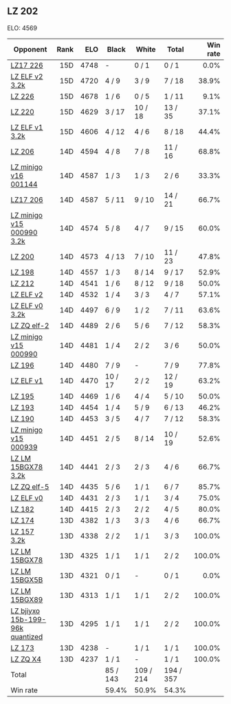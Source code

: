 ## LZ 202 ##

ELO: 4569

Opponent | Rank | ELO | Black | White | Total | Win rate
---------|-----:|----:|-------|-------|-------|-------:
[LZ17 226](LZ17%20226.md) | 15D | 4748 | - | 0 / 1 | 0 / 1 | 0.0%
[LZ ELF v2 3.2k](LZ%20ELF%20v2%203.2k.md) | 15D | 4720 | 4 / 9 | 3 / 9 | 7 / 18 | 38.9%
[LZ 226](LZ%20226.md) | 15D | 4678 | 1 / 6 | 0 / 5 | 1 / 11 | 9.1%
[LZ 220](LZ%20220.md) | 15D | 4629 | 3 / 17 | 10 / 18 | 13 / 35 | 37.1%
[LZ ELF v1 3.2k](LZ%20ELF%20v1%203.2k.md) | 15D | 4606 | 4 / 12 | 4 / 6 | 8 / 18 | 44.4%
[LZ 206](LZ%20206.md) | 14D | 4594 | 4 / 8 | 7 / 8 | 11 / 16 | 68.8%
[LZ minigo v16 001144](LZ%20minigo%20v16%20001144.md) | 14D | 4587 | 1 / 3 | 1 / 3 | 2 / 6 | 33.3%
[LZ17 206](LZ17%20206.md) | 14D | 4587 | 5 / 11 | 9 / 10 | 14 / 21 | 66.7%
[LZ minigo v15 000990 3.2k](LZ%20minigo%20v15%20000990%203.2k.md) | 14D | 4574 | 5 / 8 | 4 / 7 | 9 / 15 | 60.0%
[LZ 200](LZ%20200.md) | 14D | 4573 | 4 / 13 | 7 / 10 | 11 / 23 | 47.8%
[LZ 198](LZ%20198.md) | 14D | 4557 | 1 / 3 | 8 / 14 | 9 / 17 | 52.9%
[LZ 212](LZ%20212.md) | 14D | 4541 | 1 / 6 | 8 / 12 | 9 / 18 | 50.0%
[LZ ELF v2](LZ%20ELF%20v2.md) | 14D | 4532 | 1 / 4 | 3 / 3 | 4 / 7 | 57.1%
[LZ ELF v0 3.2k](LZ%20ELF%20v0%203.2k.md) | 14D | 4497 | 6 / 9 | 1 / 2 | 7 / 11 | 63.6%
[LZ ZQ elf-2](LZ%20ZQ%20elf-2.md) | 14D | 4489 | 2 / 6 | 5 / 6 | 7 / 12 | 58.3%
[LZ minigo v15 000990](LZ%20minigo%20v15%20000990.md) | 14D | 4481 | 1 / 4 | 2 / 2 | 3 / 6 | 50.0%
[LZ 196](LZ%20196.md) | 14D | 4480 | 7 / 9 | - | 7 / 9 | 77.8%
[LZ ELF v1](LZ%20ELF%20v1.md) | 14D | 4470 | 10 / 17 | 2 / 2 | 12 / 19 | 63.2%
[LZ 195](LZ%20195.md) | 14D | 4469 | 1 / 6 | 4 / 4 | 5 / 10 | 50.0%
[LZ 193](LZ%20193.md) | 14D | 4454 | 1 / 4 | 5 / 9 | 6 / 13 | 46.2%
[LZ 190](LZ%20190.md) | 14D | 4453 | 3 / 5 | 4 / 7 | 7 / 12 | 58.3%
[LZ minigo v15 000939](LZ%20minigo%20v15%20000939.md) | 14D | 4451 | 2 / 5 | 8 / 14 | 10 / 19 | 52.6%
[LZ LM 15BGX78 3.2k](LZ%20LM%2015BGX78%203.2k.md) | 14D | 4441 | 2 / 3 | 2 / 3 | 4 / 6 | 66.7%
[LZ ZQ elf-5](LZ%20ZQ%20elf-5.md) | 14D | 4435 | 5 / 6 | 1 / 1 | 6 / 7 | 85.7%
[LZ ELF v0](LZ%20ELF%20v0.md) | 14D | 4431 | 2 / 3 | 1 / 1 | 3 / 4 | 75.0%
[LZ 182](LZ%20182.md) | 14D | 4415 | 2 / 3 | 2 / 2 | 4 / 5 | 80.0%
[LZ 174](LZ%20174.md) | 13D | 4382 | 1 / 3 | 3 / 3 | 4 / 6 | 66.7%
[LZ 157 3.2k](LZ%20157%203.2k.md) | 13D | 4338 | 2 / 2 | 1 / 1 | 3 / 3 | 100.0%
[LZ LM 15BGX78](LZ%20LM%2015BGX78.md) | 13D | 4325 | 1 / 1 | 1 / 1 | 2 / 2 | 100.0%
[LZ LM 15BGX5B](LZ%20LM%2015BGX5B.md) | 13D | 4321 | 0 / 1 | - | 0 / 1 | 0.0%
[LZ LM 15BGX89](LZ%20LM%2015BGX89.md) | 13D | 4313 | 1 / 1 | 1 / 1 | 2 / 2 | 100.0%
[LZ bjiyxo 15b-199-96k quantized](LZ%20bjiyxo%2015b-199-96k%20quantized.md) | 13D | 4295 | 1 / 1 | 1 / 1 | 2 / 2 | 100.0%
[LZ 173](LZ%20173.md) | 13D | 4238 | - | 1 / 1 | 1 / 1 | 100.0%
[LZ ZQ X4](LZ%20ZQ%20X4.md) | 13D | 4237 | 1 / 1 | - | 1 / 1 | 100.0%
Total | | | 85 / 143 | 109 / 214 | 194 / 357 | 
Win rate| | | 59.4% | 50.9% | 54.3% | 
